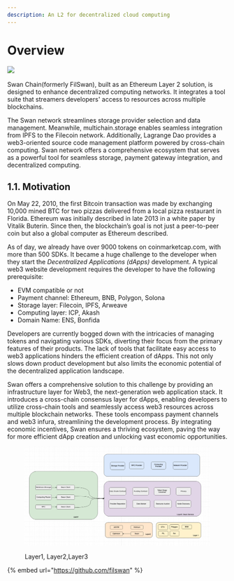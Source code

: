 ```yaml
---
description: An L2 for decentralized cloud computing
---
```


# Overview

![](<.gitbook/assets/image (28) (1) (1) (1) (1) (1).png>)

Swan Chain(formerly FilSwan), built as an Ethereum Layer 2 solution, is designed to enhance decentralized computing networks. It integrates a tool suite that streamers developers' access to resources across multiple blockchains.

The Swan network streamlines storage provider selection and data management. Meanwhile, multichain.storage enables seamless integration from IPFS to the Filecoin network. Additionally, Lagrange Dao provides a web3-oriented source code management platform powered by cross-chain computing. Swan network offers a comprehensive ecosystem that serves as a powerful tool for seamless storage, payment gateway integration, and decentralized computing.

## 1.1. Motivation

On May 22, 2010, the first Bitcoin transaction was made by exchanging 10,000 mined BTC for two pizzas delivered from a local pizza restaurant in Florida. Ethereum was initially described in late 2013 in a white paper by Vitalik Buterin. Since then, the blockchain’s goal is not just a peer-to-peer coin but also a global computer as Ethereum described.

As of day, we already have over 9000 tokens on coinmarketcap.com, with more than 500 SDKs. It became a huge challenge to the developer when they start the _Decentralized Applications (dApps)_ development. A typical web3 website development requires the developer to have the following prerequisite:

* EVM compatible or not
* Payment channel: Ethereum, BNB, Polygon, Solona
* Storage layer: Filecoin, IPFS, Arweave
* Computing layer: ICP, Akash
* Domain Name: ENS, Bonfida

Developers are currently bogged down with the intricacies of managing tokens and navigating various SDKs, diverting their focus from the primary features of their products. The lack of tools that facilitate easy access to web3 applications hinders the efficient creation of dApps. This not only slows down product development but also limits the economic potential of the decentralized application landscape.

Swan offers a comprehensive solution to this challenge by providing an infrastructure layer for Web3, the next-generation web application stack. It introduces a cross-chain consensus layer for dApps, enabling developers to utilize cross-chain tools and seamlessly access web3 resources across multiple blockchain networks. These tools encompass payment channels and web3 infura, streamlining the development process. By integrating economic incentives, Swan ensures a thriving ecosystem, paving the way for more efficient dApp creation and unlocking vast economic opportunities.

<figure><img src=".gitbook/assets/image (1) (1) (1) (1) (1).png" alt=""><figcaption><p>Layer1, Layer2,Layer3</p></figcaption></figure>

{% embed url="https://github.com/filswan" %}
